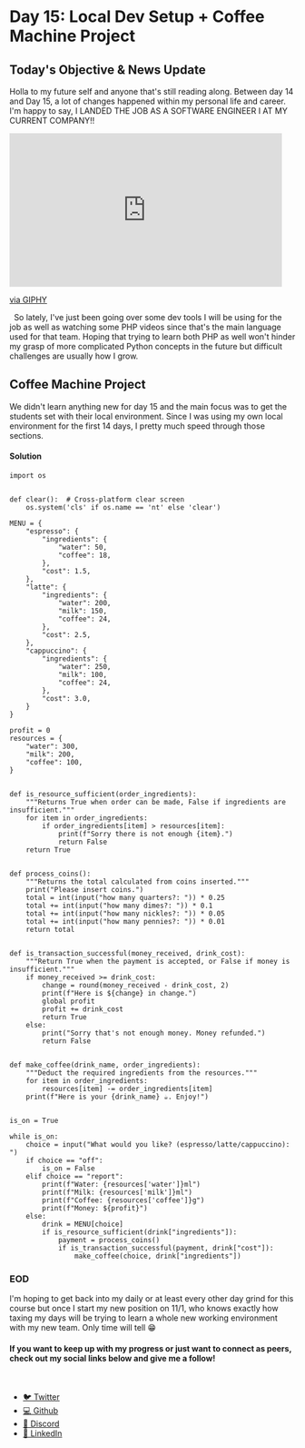 # Day 15: Local Dev Setup + Coffee Machine Project

## Today's Objective & News Update
Holla to my future self and anyone that's still reading along. Between day 14 and Day 15, a lot of changes happened within my personal life and career. I'm happy to say, I LANDED THE JOB AS A SOFTWARE ENGINEER I AT MY CURRENT COMPANY!! 
&nbsp;
<iframe src="https://giphy.com/embed/br43v11JLIm9fUlVwX" width="480" height="270" frameBorder="0" class="giphy-embed" allowFullScreen></iframe><p><a href="https://giphy.com/gifs/mlb-chicago-white-sox-tim-anderson-br43v11JLIm9fUlVwX">via GIPHY</a></p>
&nbsp;
So lately, I've just been going over some dev tools I will be using for the job as well as watching some PHP videos since that's the main language used for that team. Hoping that trying to learn both PHP as well won't hinder my grasp of more complicated Python concepts in the future but difficult challenges are usually how I grow.

## Coffee Machine Project
We didn't learn anything new for day 15 and the main focus was to get the students set with their local environment. Since I was using my own local environment for the first 14 days, I pretty much speed through those sections.

#### Solution
```
import os


def clear():  # Cross-platform clear screen
    os.system('cls' if os.name == 'nt' else 'clear')
    
MENU = {
    "espresso": {
        "ingredients": {
            "water": 50,
            "coffee": 18,
        },
        "cost": 1.5,
    },
    "latte": {
        "ingredients": {
            "water": 200,
            "milk": 150,
            "coffee": 24,
        },
        "cost": 2.5,
    },
    "cappuccino": {
        "ingredients": {
            "water": 250,
            "milk": 100,
            "coffee": 24,
        },
        "cost": 3.0,
    }
}

profit = 0
resources = {
    "water": 300,
    "milk": 200,
    "coffee": 100,
}


def is_resource_sufficient(order_ingredients):
    """Returns True when order can be made, False if ingredients are insufficient."""
    for item in order_ingredients:
        if order_ingredients[item] > resources[item]:
            print(f"​Sorry there is not enough {item}.")
            return False
    return True


def process_coins():
    """Returns the total calculated from coins inserted."""
    print("Please insert coins.")
    total = int(input("how many quarters?: ")) * 0.25
    total += int(input("how many dimes?: ")) * 0.1
    total += int(input("how many nickles?: ")) * 0.05
    total += int(input("how many pennies?: ")) * 0.01
    return total


def is_transaction_successful(money_received, drink_cost):
    """Return True when the payment is accepted, or False if money is insufficient."""
    if money_received >= drink_cost:
        change = round(money_received - drink_cost, 2)
        print(f"Here is ${change} in change.")
        global profit
        profit += drink_cost
        return True
    else:
        print("Sorry that's not enough money. Money refunded.")
        return False


def make_coffee(drink_name, order_ingredients):
    """Deduct the required ingredients from the resources."""
    for item in order_ingredients:
        resources[item] -= order_ingredients[item]
    print(f"Here is your {drink_name} ☕️. Enjoy!")


is_on = True

while is_on:
    choice = input("​What would you like? (espresso/latte/cappuccino): ")
    if choice == "off":
        is_on = False
    elif choice == "report":
        print(f"Water: {resources['water']}ml")
        print(f"Milk: {resources['milk']}ml")
        print(f"Coffee: {resources['coffee']}g")
        print(f"Money: ${profit}")
    else:
        drink = MENU[choice]
        if is_resource_sufficient(drink["ingredients"]):
            payment = process_coins()
            if is_transaction_successful(payment, drink["cost"]):
                make_coffee(choice, drink["ingredients"])
```
### EOD
I'm hoping to get back into my daily or at least every other day grind for this course but once I start my new position on 11/1, who knows exactly how taxing my days will be trying to learn a whole new working environment with my new team. Only time will tell 😁 

#### If you want to keep up with my progress or just want to connect as peers, check out my social links below and give me a follow!
﻿
<ul>
<li><a href="https://twitter.com/RingoMandingo93" target="_blank">🐦 Twitter</a></li>
<li><a href="https://github.com/kdleonard93" target="_blank">💻 Github</a></li>
<li><a href="https://discord.com/users/407639833146818570" target="_blank">👾 Discord</a></li>
<li><a href="https://www.linkedin.com/in/kyle-leonard93/" target="_blank">👔 LinkedIn</a></li>
</ul>